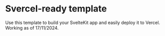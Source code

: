 # Svercel-ready template

Use this template to build your SvelteKit app and easily deploy it to Vercel.
Working as of 17/11/2024.
